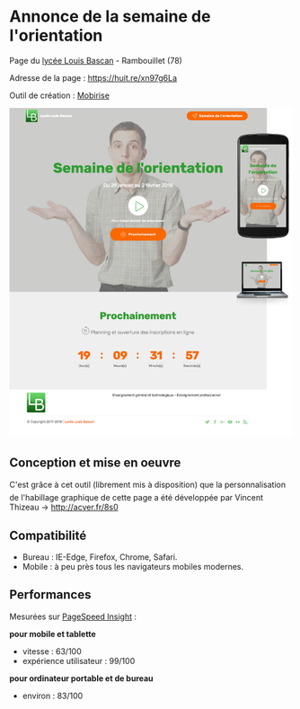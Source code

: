 # Annonce de la semaine de l'orientation

Page du [lycée Louis Bascan](http://www.lyc-bascan-rambouillet.ac-versailles.fr/) - Rambouillet (78)

Adresse de la page : https://huit.re/xn97g6La

Outil de création : [Mobirise](https://mobirise.com/fr/)

![écran de la page annonce](https://raw.githubusercontent.com/DevBascan/annonceSO/master/communication_annonce_SO.png)

## Conception et mise en oeuvre

C&apos;est grâce à cet outil (librement mis à disposition) que la personnalisation de l&apos;habillage graphique de cette page a été développée par Vincent Thizeau -> http://acver.fr/8s0

## Compatibilité

- Bureau : IE-Edge, Firefox, Chrome, Safari.
- Mobile : à peu près tous les navigateurs mobiles modernes.

## Performances

Mesurées sur [PageSpeed Insight](https://developers.google.com/speed/pagespeed/insights/) :

**pour mobile et tablette**

- vitesse : 63/100
- expérience utilisateur : 99/100

**pour ordinateur portable et de bureau**

- environ : 83/100